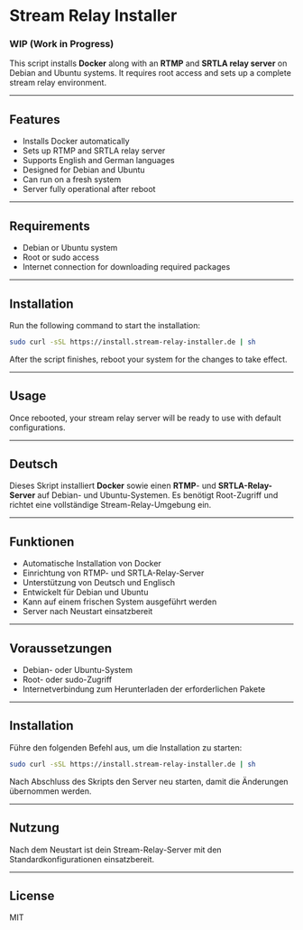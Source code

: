 # Stream Relay Installer  
### WIP (Work in Progress)

This script installs **Docker** along with an **RTMP** and **SRTLA relay server** on Debian and Ubuntu systems. It requires root access and sets up a complete stream relay environment.

---

## Features

- Installs Docker automatically  
- Sets up RTMP and SRTLA relay server  
- Supports English and German languages  
- Designed for Debian and Ubuntu  
- Can run on a fresh system  
- Server fully operational after reboot  

---

## Requirements

- Debian or Ubuntu system  
- Root or sudo access  
- Internet connection for downloading required packages  

---

## Installation

Run the following command to start the installation:
```bash
sudo curl -sSL https://install.stream-relay-installer.de | sh
```


After the script finishes, reboot your system for the changes to take effect.

---

## Usage

Once rebooted, your stream relay server will be ready to use with default configurations.

---

## Deutsch

Dieses Skript installiert **Docker** sowie einen **RTMP**- und **SRTLA-Relay-Server** auf Debian- und Ubuntu-Systemen. Es benötigt Root-Zugriff und richtet eine vollständige Stream-Relay-Umgebung ein.

---

## Funktionen

- Automatische Installation von Docker  
- Einrichtung von RTMP- und SRTLA-Relay-Server  
- Unterstützung von Deutsch und Englisch  
- Entwickelt für Debian und Ubuntu  
- Kann auf einem frischen System ausgeführt werden  
- Server nach Neustart einsatzbereit  

---

## Voraussetzungen

- Debian- oder Ubuntu-System  
- Root- oder sudo-Zugriff  
- Internetverbindung zum Herunterladen der erforderlichen Pakete  

---

## Installation

Führe den folgenden Befehl aus, um die Installation zu starten:
```bash
sudo curl -sSL https://install.stream-relay-installer.de | sh
```

Nach Abschluss des Skripts den Server neu starten, damit die Änderungen übernommen werden.

---

## Nutzung

Nach dem Neustart ist dein Stream-Relay-Server mit den Standardkonfigurationen einsatzbereit.

---

## License

MIT
